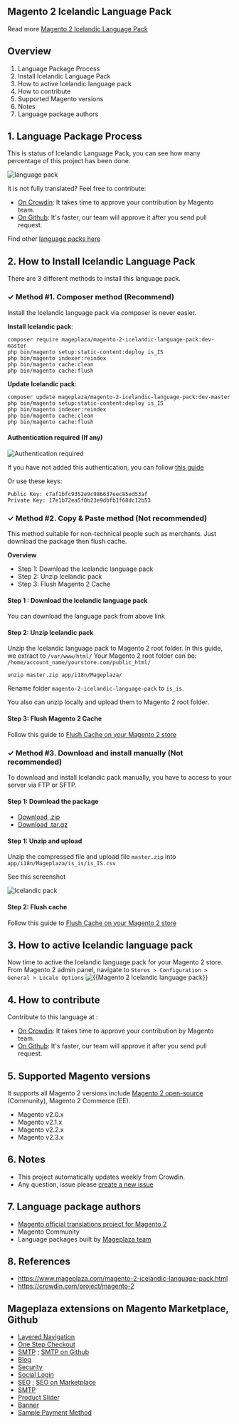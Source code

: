 ## Magento 2 Icelandic Language Pack



Read more [Magento 2 Icelandic Language Pack](https://www.mageplaza.com/magento-2-icelandic-language-pack.html)


## Overview

1. Language Package Process
2. Install Icelandic Language Pack
3. How to active Icelandic language pack
4. How to contribute
5. Supported Magento versions
6. Notes
7. Language package authors

## 1. Language Package Process

This is status of Icelandic Language Pack, you can see how many percentage of this project has been done.

![language pack](http://progressed.io/bar/0?title=translated)

It is not fully translated? Feel free to contribute:
- [On Crowdin](https://crowdin.com/project/magento-2): It takes time to approve your contribution by Magento team.
- [On Github](https://github.com/mageplaza/magento-2-icelandic-language-pack/blob/master/HOW-TO-CONTRIBUTE.md): It's faster, our team will approve it after you send pull request.


Find other [language packs here](https://www.mageplaza.com/kb/magento-2-language-pack/)

## 2. How to Install Icelandic Language Pack

There are 3 different methods to install this language pack.

### ✓ Method #1. Composer method (Recommend)
Install the Icelandic language pack via composer is never easier.

**Install Icelandic pack**:

```
composer require mageplaza/magento-2-icelandic-language-pack:dev-master
php bin/magento setup:static-content:deploy is_IS
php bin/magento indexer:reindex
php bin/magento cache:clean
php bin/magento cache:flush

```


**Update  Icelandic pack**:

```
composer update mageplaza/magento-2-icelandic-language-pack:dev-master
php bin/magento setup:static-content:deploy is_IS
php bin/magento indexer:reindex
php bin/magento cache:clean
php bin/magento cache:flush

```

#### Authentication required (If any)

![Authentication required](https://cdn.mageplaza.com/media/general/dmryiPk.png)

If you have not added this authentication, you can follow [this guide](http://devdocs.magento.com/guides/v2.0/install-gde/prereq/connect-auth.html)

Or use these keys:

```
Public Key: c7af1bfc9352e9c986637eec85ed53af
Private Key: 17e1b72ea5f0b23e9dbfb1f68dc12b53
```



### ✓ Method #2. Copy & Paste method (Not recommended)

This method suitable for non-technical people such as merchants. Just download the package then flush cache.

**Overview**

- Step 1: Download the Icelandic language pack
- Step 2: Unzip Icelandic pack
- Step 3: Flush Magento 2 Cache

#### Step 1 : Download the Icelandic language pack

You can download the language pack from above link

#### Step 2: Unzip Icelandic pack

Unzip the Icelandic language pack to Magento 2 root folder. In this guide, we extract to `/var/www/html/`
Your Magento 2 root folder can be: `/home/account_name/yourstore.com/public_html/`

```
unzip master.zip app/i18n/Mageplaza/
```

Rename folder `magento-2-icelandic-language-pack` to `is_is`.


You also can unzip locally and upload them to Magento 2 root folder.

#### Step 3: Flush Magento 2 Cache

Follow this guide to [Flush Cache on your Magento 2 store](https://www.mageplaza.com/kb/how-flush-enable-disable-cache.html)


### ✓ Method #3. Download and install manually (Not recommended)

To download and install Icelandic pack manually, you have to access to your server via FTP or SFTP.

#### Step 1: Download the package

- [Download .zip](https://github.com/mageplaza/magento-2-icelandic-language-pack/archive/master.zip)
- [Download .tar.gz](https://github.com/mageplaza/magento-2-icelandic-language-pack/tarball/master)

#### Step 1: Unzip and upload

Unzip the compressed file and upload file `master.zip` into `app/i18n/Mageplaza/is_is/is_IS.csv`

See this screenshot

![Icelandic pack](https://i.imgur.com/tS668yC.png)

#### Step 2: Flush cache

Follow this guide to [Flush Cache on your Magento 2 store](https://www.mageplaza.com/kb/how-flush-enable-disable-cache.html)


## 3. How to active Icelandic language pack 

Now time to active the Icelandic language pack for your Magento 2 store. From Magento 2 admin panel, navigate to `Stores > Configuration > General > Locale Options`
![{{Magento 2 Icelandic language pack}}](https://cdn.mageplaza.com/media/general/aPSUA0l.png)


## 4. How to contribute

Contribute to this language at :
- [On Crowdin](https://crowdin.com/project/magento-2): It takes time to approve your contribution by Magento team.
- [On Github](https://github.com/mageplaza/magento-2-icelandic-language-pack/blob/master/HOW-TO-CONTRIBUTE.md): It's faster, our team will approve it after you send pull request.


## 5. Supported Magento versions

It supports all Magento 2 versions include [Magento 2 open-source](https://www.mageplaza.com/download-magento/) (Community), Magento 2 Commerce (EE).


- Magento v2.0.x
- Magento v2.1.x
- Magento v2.2.x
- Magento v2.3.x



## 6. Notes 

- This project automatically updates weekly from Crowdin.
- Any question, issue please [create a new issue](https://github.com/mageplaza/magento-2-icelandic-language-pack/issues/new)

## 7. Language package authors

- [Magento official translations project for Magento 2](https://crowdin.com/project/magento-2)
- Magento Community
- Language packages built by [Mageplaza team](https://www.mageplaza.com/)


## 8. References 

- https://www.mageplaza.com/magento-2-icelandic-language-pack.html
- https://crowdin.com/project/magento-2



## Mageplaza extensions on Magento Marketplace, Github


- [Layered Navigation](https://marketplace.magento.com/mageplaza-layered-navigation-m2.html)
- [One Step Checkout](https://marketplace.magento.com/mageplaza-magento-2-one-step-checkout-extension.html)
- [SMTP](https://marketplace.magento.com/mageplaza-module-smtp.html) ; [SMTP on Github](https://github.com/mageplaza/magento-2-smtp)
- [Blog](https://github.com/mageplaza/magento-2-blog)
- [Security](https://marketplace.magento.com/mageplaza-module-security.html)
- [Social Login](https://github.com/mageplaza/magento-2-social-login)
- [SEO](https://github.com/mageplaza/magento-2-seo) ; [SEO on Marketplace](https://marketplace.magento.com/mageplaza-magento-2-seo-extension.html)
- [SMTP](https://github.com/mageplaza/magento-2-smtp)
- [Product Slider](https://github.com/mageplaza/magento-2-product-slider)
- [Banner](https://github.com/mageplaza/magento-2-banner-slider)
- [Sample Payment Method](https://github.com/mageplaza/magento-2-sample-payment-method)




